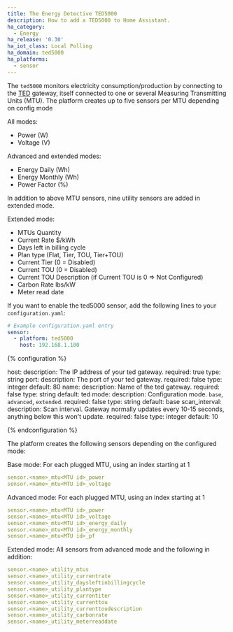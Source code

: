 ```yaml
---
title: The Energy Detective TED5000
description: How to add a TED5000 to Home Assistant.
ha_category:
  - Energy
ha_release: '0.30'
ha_iot_class: Local Polling
ha_domain: ted5000
ha_platforms:
  - sensor
---
```


The `ted5000` monitors electricity consumption/production by connecting to the [TED](https://www.theenergydetective.com/home) gateway, itself connected to one or several Measuring Transmitting Units (MTU). The platform creates up to five sensors per MTU depending on config mode

All modes:
- Power (W)
- Voltage (V)

Advanced and extended modes:
- Energy Daily (Wh)
- Energy Monthly (Wh)
- Power Factor (%)

In addition to above MTU sensors, nine utility sensors are added in extended mode.

Extended mode:
- MTUs Quantity
- Current Rate $/kWh
- Days left in billing cycle
- Plan type (Flat, Tier, TOU, Tier+TOU)
- Current Tier (0 = Disabled)
- Current TOU (0 = Disabled)
- Current TOU Description (if Current TOU is 0 => Not Configured)
- Carbon Rate lbs/kW
- Meter read date


If you want to enable the ted5000 sensor, add the following lines to your `configuration.yaml`:

```yaml
# Example configuration.yaml entry
sensor:
  - platform: ted5000
    host: 192.168.1.100
```

{% configuration %}

host:
  description: The IP address of your ted gateway.
  required: true
  type: string
port:
  description: The port of your ted gateway.
  required: false
  type: integer
  default: 80
name:
  description: Name of the ted gateway.
  required: false
  type: string
  default: ted
mode:
  description: Configuration mode. `base`, `advanced`, `extended`.
  required: false
  type: string
  default: base
scan_interval:
  description: Scan interval. Gateway normally updates every 10-15 seconds, anything below this won't update.
  required: false
  type: integer
  default: 10
  
{% endconfiguration %}

The platform creates the following sensors depending on the configured mode:

Base mode:
For each plugged MTU, using an index starting at 1
```yaml
sensor.<name>_mtu<MTU id>_power
sensor.<name>_mtu<MTU id>_voltage
```

Advanced mode:
For each plugged MTU, using an index starting at 1
```yaml
sensor.<name>_mtu<MTU id>_power
sensor.<name>_mtu<MTU id>_voltage
sensor.<name>_mtu<MTU id>_energy_daily
sensor.<name>_mtu<MTU id>_energy_monthly
sensor.<name>_mtu<MTU id>_pf
```

Extended mode:
All sensors from advanced mode and the following in addition:
```yaml
sensor.<name>_utility_mtus
sensor.<name>_utility_currentrate
sensor.<name>_utility_daysleftinbillingcycle
sensor.<name>_utility_plantype
sensor.<name>_utility_currentiter
sensor.<name>_utility_currenttou
sensor.<name>_utility_currenttoudescription
sensor.<name>_utility_carbonrate
sensor.<name>_utility_meterreaddate
```
